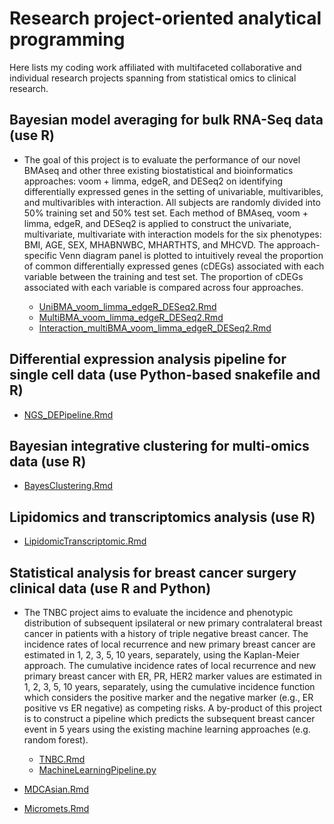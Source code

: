 # Research project-oriented analytical programming

Here lists my coding work affiliated with multifaceted collaborative and individual research projects spanning from statistical omics to clinical research.


## **Bayesian model averaging for bulk RNA-Seq data (use R)**
  - The goal of this project is to evaluate the performance  of our novel BMAseq and other three existing biostatistical and bioinformatics approaches: voom + limma, edgeR, and DESeq2 on identifying differentially expressed genes in the setting of univariable, multivaribles, and multivaribles with interaction. All subjects are randomly divided into 50% training set and 50% test set. Each method of BMAseq,  voom + limma, edgeR, and DESeq2 is applied to construct the univariate, multivariate, multivariate with interaction models for the six phenotypes: BMI, AGE, SEX, MHABNWBC, MHARTHTS, and MHCVD. The approach-specific Venn diagram panel is plotted to intuitively reveal the proportion of common differentially expressed genes (cDEGs) associated with each variable between the training and test set. The proportion of cDEGs associated with each variable is compared across four approaches.

    - [UniBMA_voom_limma_edgeR_DESeq2.Rmd](UniBMA_voom_limma_edgeR_DESeq2.Rmd)
    - [MultiBMA_voom_limma_edgeR_DESeq2.Rmd](MultiBMA_voom_limma_edgeR_DESeq2.Rmd)
    - [Interaction_multiBMA_voom_limma_edgeR_DESeq2.Rmd](Interaction_multiBMA_voom_limma_edgeR_DESeq2.Rmd)
  
## **Differential expression analysis pipeline for single cell data (use Python-based snakefile and R)**
  - [NGS_DEPipeline.Rmd](NGS_DEPipeline.Rmd)

## **Bayesian integrative clustering for multi-omics data (use R)**
  - [BayesClustering.Rmd](BayesClustering.Rmd)
 
## **Lipidomics and transcriptomics analysis (use R)**
  - [LipidomicTranscriptomic.Rmd](LipidomicTranscriptomic.Rmd)

## **Statistical analysis for breast cancer surgery clinical data (use R and Python)**
  - The TNBC project aims to evaluate the incidence and phenotypic distribution of subsequent ipsilateral or new primary contralateral breast cancer in patients with a history of triple negative breast cancer. The incidence rates of local recurrence and new primary breast cancer are estimated in 1, 2, 3, 5, 10 years, separately, using the Kaplan-Meier approach. The cumulative incidence rates of local recurrence and new primary breast cancer with ER, PR, HER2 marker values are estimated in 1, 2, 3, 5, 10 years, separately, using the cumulative incidence function which considers the positive marker and the negative marker (e.g., ER positive vs ER negative) as competing risks. A by-product of this project is to construct a pipeline which predicts the subsequent breast cancer event in 5 years using the existing machine learning approaches (e.g. random forest).

    - [TNBC.Rmd](TNBC.Rmd)
    - [MachineLearningPipeline.py](MachineLearningPipeline.py)
  - [MDCAsian.Rmd](MDCAsian.Rmd)
  - [Micromets.Rmd](Micromets.Rmd)

